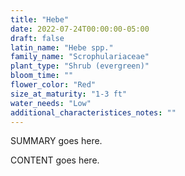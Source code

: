 ```yaml
---
title: "Hebe"
date: 2022-07-24T00:00:00-05:00
draft: false
latin_name: "Hebe spp."
family_name: "Scrophulariaceae"
plant_type: "Shrub (evergreen)"
bloom_time: ""
flower_color: "Red"
size_at_maturity: "1-3 ft"
water_needs: "Low"
additional_characteristices_notes: ""
---
```


SUMMARY goes here.

<!--more-->

CONTENT goes here.